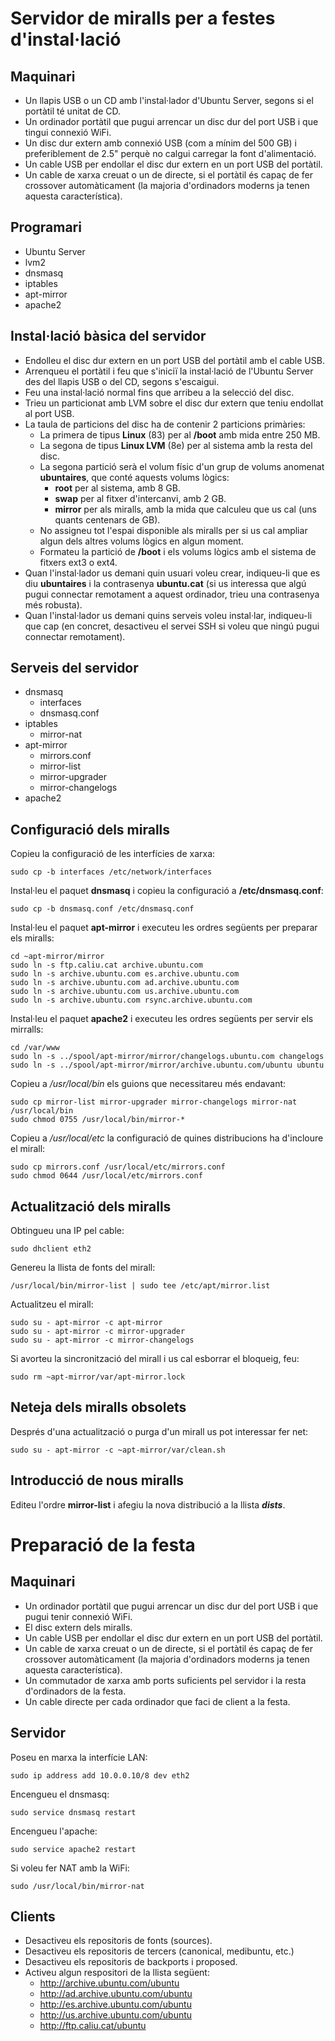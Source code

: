 Servidor de miralls per a festes d'instal·lació
===============================================

Maquinari
---------

*   Un llapis USB o un CD amb l'instal·lador d'Ubuntu Server, segons si el portàtil té unitat de CD.
*   Un ordinador portàtil que pugui arrencar un disc dur del port USB i que tingui connexió WiFi.
*   Un disc dur extern amb connexió USB (com a mínim del 500 GB) i preferiblement de 2.5" perquè no calgui carregar la font d'alimentació.
*   Un cable USB per endollar el disc dur extern en un port USB del portàtil.
*   Un cable de xarxa creuat o un de directe, si el portàtil és capaç de fer crossover automàticament (la majoria d'ordinadors moderns ja tenen aquesta característica).

Programari
----------

*   Ubuntu Server
*   lvm2
*   dnsmasq
*   iptables
*   apt-mirror
*   apache2

Instal·lació bàsica del servidor
--------------------------------

*   Endolleu el disc dur extern en un port USB del portàtil amb el cable USB.
*   Arrenqueu el portàtil i feu que s'iniciï la instal·lació de l'Ubuntu Server des del llapis USB o del CD, segons s'escaigui.
*   Feu una instal·lació normal fins que arribeu a la selecció del disc.
*   Trieu un particionat amb LVM sobre el disc dur extern que teniu endollat al port USB.
*   La taula de particions del disc ha de contenir 2 particions primàries:
    *   La primera de tipus **Linux** (83) per al **/boot** amb mida entre 250 MB.
    *   La segona de tipus **Linux LVM** (8e) per al sistema amb la resta del disc.
    *   La segona partició serà el volum físic d'un grup de volums anomenat **ubuntaires**, que conté aquests volums lògics:
        *   **root** per al sistema, amb 8 GB.
        *   **swap** per al fitxer d'intercanvi, amb 2 GB.
        *   **mirror** per als miralls, amb la mida que calculeu que us cal (uns quants centenars de GB).
    *   No assigneu tot l'espai disponible als miralls per si us cal ampliar algun dels altres volums lògics en algun moment.
    *   Formateu la partició de **/boot** i els volums lògics amb el sistema de fitxers ext3 o ext4.
*   Quan l'instal·lador us demani quin usuari voleu crear, indiqueu-li que es diu **ubuntaires** i la contrasenya **ubuntu.cat** (si us interessa que algú pugui connectar remotament a aquest ordinador, trieu una contrasenya més robusta).
*   Quan l'instal·lador us demani quins serveis voleu instal·lar, indiqueu-li que cap (en concret, desactiveu el servei SSH si voleu que ningú pugui connectar remotament).

Serveis del servidor
--------------------

*   dnsmasq
    *   interfaces
    *   dnsmasq.conf
*   iptables
    *   mirror-nat
*   apt-mirror
    *   mirrors.conf
    *   mirror-list
    *   mirror-upgrader
    *   mirror-changelogs
*   apache2

Configuració dels miralls
-------------------------

Copieu la configuració de les interfícies de xarxa:

    sudo cp -b interfaces /etc/network/interfaces

Instal·leu el paquet **dnsmasq** i copieu la configuració a **/etc/dnsmasq.conf**:

    sudo cp -b dnsmasq.conf /etc/dnsmasq.conf

Instal·leu el paquet **apt-mirror** i executeu les ordres següents per preparar els miralls:

    cd ~apt-mirror/mirror
    sudo ln -s ftp.caliu.cat archive.ubuntu.com
    sudo ln -s archive.ubuntu.com es.archive.ubuntu.com
    sudo ln -s archive.ubuntu.com ad.archive.ubuntu.com
    sudo ln -s archive.ubuntu.com us.archive.ubuntu.com
    sudo ln -s archive.ubuntu.com rsync.archive.ubuntu.com

Instal·leu el paquet **apache2** i executeu les ordres següents per servir els mirralls:

    cd /var/www
    sudo ln -s ../spool/apt-mirror/mirror/changelogs.ubuntu.com changelogs
    sudo ln -s ../spool/apt-mirror/mirror/archive.ubuntu.com/ubuntu ubuntu

Copieu a */usr/local/bin* els guions que necessitareu més endavant:

    sudo cp mirror-list mirror-upgrader mirror-changelogs mirror-nat /usr/local/bin
    sudo chmod 0755 /usr/local/bin/mirror-*

Copieu a */usr/local/etc* la configuració de quines distribucions ha d'incloure el mirall:

    sudo cp mirrors.conf /usr/local/etc/mirrors.conf
    sudo chmod 0644 /usr/local/etc/mirrors.conf

Actualització dels miralls
--------------------------

Obtingueu una IP pel cable:

    sudo dhclient eth2

Genereu la llista de fonts del mirall:

    /usr/local/bin/mirror-list | sudo tee /etc/apt/mirror.list

Actualitzeu el mirall:

    sudo su - apt-mirror -c apt-mirror
    sudo su - apt-mirror -c mirror-upgrader
    sudo su - apt-mirror -c mirror-changelogs

Si avorteu la sincronització del mirall i us cal esborrar el bloqueig, feu:

    sudo rm ~apt-mirror/var/apt-mirror.lock

Neteja dels miralls obsolets
----------------------------

Després d'una actualització o purga d'un mirall us pot interessar fer net:

    sudo su - apt-mirror -c ~apt-mirror/var/clean.sh

Introducció de nous miralls
---------------------------

Editeu l'ordre **mirror-list** i afegiu la nova distribució a la llista ***dists***.

Preparació de la festa
======================

Maquinari
---------

*   Un ordinador portàtil que pugui arrencar un disc dur del port USB i que pugui tenir connexió WiFi.
*   El disc extern dels miralls.
*   Un cable USB per endollar el disc dur extern en un port USB del portàtil.
*   Un cable de xarxa creuat o un de directe, si el portàtil és capaç de fer crossover automàticament (la majoria d'ordinadors moderns ja tenen aquesta característica).
*   Un commutador de xarxa amb ports suficients pel servidor i la resta d'ordinadors de la festa.
*   Un cable directe per cada ordinador que faci de client a la festa.

Servidor
--------

Poseu en marxa la interfície LAN:

    sudo ip address add 10.0.0.10/8 dev eth2

Encengueu el dnsmasq:

    sudo service dnsmasq restart

Encengueu l'apache:

    sudo service apache2 restart

Si voleu fer NAT amb la WiFi:

    sudo /usr/local/bin/mirror-nat

Clients
-------

*   Desactiveu els repositoris de fonts (sources).
*   Desactiveu els repositoris de tercers (canonical, medibuntu, etc.)
*   Desactiveu els repositoris de backports i proposed.
*   Activeu algun respositori de la llista següent:
    *   http://archive.ubuntu.com/ubuntu
    *   http://ad.archive.ubuntu.com/ubuntu
    *   http://es.archive.ubuntu.com/ubuntu
    *   http://us.archive.ubuntu.com/ubuntu
    *   http://ftp.caliu.cat/ubuntu
